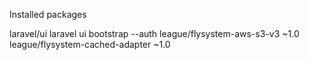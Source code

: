 Installed packages

laravel/ui
laravel ui bootstrap --auth
league/flysystem-aws-s3-v3 ~1.0
league/flysystem-cached-adapter ~1.0
